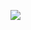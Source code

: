 

<!--
**maksimkayun/maksimkayun** is a ✨ _special_ ✨ repository because its `README.md` (this file) appears on your GitHub profile.

Here are some ideas to get you started:

- 🔭 I’m currently working on ...
- 🌱 I’m currently learning ...
- 👯 I’m looking to collaborate on ...
- 🤔 I’m looking for help with ...
- 💬 Ask me about ...
- 📫 How to reach me: ...
- 😄 Pronouns: ...
- ⚡ Fun fact: ...
-->
<!-- [![Anurag's GitHub stats](https://github-readme-stats.vercel.app/api?username=maksimkayun)](https://github.com/anuraghazra/github-readme-stats) -->
<!-- [![Ashutosh's github activity graph](https://activity-graph.herokuapp.com/graph?username=maksimkayun)](https://github.com/ashutosh00710/github-readme-activity-graph) -->
![](https://github-profile-summary-cards.vercel.app/api/cards/profile-details?username=maksimkayun&theme=monokai)
